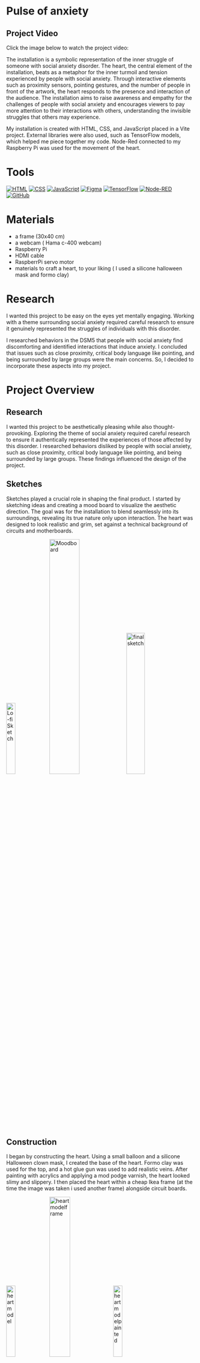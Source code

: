 # Pulse of anxiety

## Project Video

Click the image below to watch the project video:

The installation is a symbolic representation of the inner struggle of someone with social anxiety disorder. The heart, the central element of the installation, beats as a metaphor for the inner turmoil and tension experienced by people with social anxiety. Through interactive elements such as proximity sensors, pointing gestures, and the number of people in front of the artwork, the heart responds to the presence and interaction of the audience. The installation aims to raise awareness and empathy for the challenges of people with social anxiety and encourages viewers to pay more attention to their interactions with others, understanding the invisible struggles that others may experience.

My installation is created with HTML, CSS, and JavaScript placed in a Vite project. External libraries were also used, such as TensorFlow models, which helped me piece together my code. Node-Red connected to my Raspberry Pi was used for the movement of the heart.

# Tools
[![HTML](https://img.shields.io/badge/-HTML-orange?style=for-the-badge&logo=html5&logoColor=white)](https://developer.mozilla.org/en-US/docs/Web/HTML)
[![CSS](https://img.shields.io/badge/-CSS-blue?style=for-the-badge&logo=css3&logoColor=white)](https://developer.mozilla.org/en-US/docs/Web/CSS)
[![JavaScript](https://img.shields.io/badge/-JavaScript-yellow?style=for-the-badge&logo=javascript&logoColor=white)](https://developer.mozilla.org/en-US/docs/Web/JavaScript)
[![Figma](https://img.shields.io/badge/-Figma-purple?style=for-the-badge&logo=figma&logoColor=white)](https://www.figma.com/)
[![TensorFlow](https://img.shields.io/badge/-TensorFlow-orange?style=for-the-badge&logo=tensorflow&logoColor=white)](https://www.tensorflow.org/)
[![Node-RED](https://img.shields.io/badge/-Node--RED-red?style=for-the-badge&logo=node.js&logoColor=white)](https://nodered.org/)
[![GitHub](https://img.shields.io/badge/-GitHub-black?style=for-the-badge&logo=github&logoColor=white)](https://github.com/)

# Materials
* a frame (30x40 cm)
* a webcam ( Hama c-400 webcam)
* Raspberry Pi
* HDMI cable
* RaspberrPi servo motor
* materials to craft a heart, to your liking ( I used a silicone halloween mask and formo clay)
  
# Research
I wanted this project to be easy on the eyes yet mentally engaging. Working with a theme surrounding social anxiety required careful research to ensure it genuinely represented the struggles of individuals with this disorder.

I researched behaviors in the DSM5 that people with social anxiety find discomforting and identified interactions that induce anxiety. I concluded that issues such as close proximity, critical body language like pointing, and being surrounded by large groups were the main concerns. So, I decided to incorporate these aspects into my project.

# Project Overview

## Research
I wanted this project to be aesthetically pleasing while also thought-provoking. Exploring the theme of social anxiety required careful research to ensure it authentically represented the experiences of those affected by this disorder. I researched behaviors disliked by people with social anxiety, such as close proximity, critical body language like pointing, and being surrounded by large groups. These findings influenced the design of the project.

## Sketches
Sketches played a crucial role in shaping the final product. I started by sketching ideas and creating a mood board to visualize the aesthetic direction. The goal was for the installation to blend seamlessly into its surroundings, revealing its true nature only upon interaction. The heart was designed to look realistic and grim, set against a technical background of circuits and motherboards.
<p>
  <img src="lofi.png" alt="Lo-fi Sketch" width="22%" />
  <img src="moodboard.png" alt="Moodboard" width="40%" />
  <img src="438065545_397356993161668_7211329490780529798_n.jpg" alt="final sketch" width="31%" />
</p>

## Construction
I began by constructing the heart. Using a small balloon and a silicone Halloween clown mask, I created the base of the heart. Formo clay was used for the top, and a hot glue gun was used to add realistic veins. After painting with acrylics and applying a mod podge varnish, the heart looked slimy and slippery. I then placed the heart within a cheap Ikea frame (at the time the image was taken i used another frame) alongside circuit boards.
<p>
  <img src="431960305_256817027515634_1138305139189845454_n.jpg" alt="heartmodel" width="22%" />
  <img src="431904329_932697971862171_9075679803931957388_n.jpg " alt="heartmodelframe" width="33%" />
  <img src="431883204_443381634804168_5439522827667291270_n.jpg " alt="heartmodelpainted" width="22%" />
</p>

## Code
### Hand Detection
Hand detection was essential to capture user interactions such as pointing or touching, which would increase the heartbeat simulation. I implemented this using the MediaPipe Handpose library from TensorFlow, which provides a palm detector and hand-skeleton finger tracking model.

In the code above i start with importing the handpose models. Then i added the function so it detects when there is a hand detected an when there isnt. when a hand would be detected i wanted the interface to say “hand detected” 
<p>
  <img src="431960305_256817027515634_1138305139189845454_n.jpg" alt="heartmodel" width="22%" />
  <img src="431904329_932697971862171_9075679803931957388_n.jpg " alt="heartmodelframe" width="33%" />
  
</p>

### Proximity Detection
This function calculates the proximity of a person to the camera, crucial for adjusting heartbeat speed based on perceived interaction levels. It determines the distance between the center of the video frame and the center of the person's bounding box.
```javascript
// Function to calculate proximity
function calculateProximity(bbox, videoElement) {
    const videoWidth = videoElement.videoWidth;
    const videoHeight = videoElement.videoHeight;
    const centerX = videoWidth / 2;
    const centerY = videoHeight / 2;
    const faceCenterX = bbox[0] + bbox[2] / 2;
    const faceCenterY = bbox[1] + bbox[3] / 2;
    const distance = Math.sqrt(Math.pow(centerX - faceCenterX, 2) + Math.pow(centerY - faceCenterY, 2));
    return distance;
}
```

The function calculates the proximity of the detected person to the camera by determining the distance between the center of the video frame and the center of the person's bounding box.
It uses the width and height of the video frame to determine the center ```javascript (centerX, centerY)```.

Then, it calculates the center of the person's bounding box ```javascript (faceCenterX, faceCenterY)``` by adding half of the width and height to the top-left coordinates of the bounding box.
Finally, it calculates the distance between these two points using the Euclidean distance formula ```javascript Math.sqrt(Math.pow(centerX - faceCenterX, 2) + Math.pow(centerY - faceCenterY, 2))```
### Amount of People
This function counts the number of people detected in the camera frame, informing the social context and influencing heartbeat speed adjustments.
```javascript
// Function to handle hand and person detection results
function handleHandAndPersonResults(handResults, personResults) {
    let personCount = 0;
    for (const prediction of personResults) {
        if (prediction.class === 'person') {
            personCount++;
        }
    }
    // Logic to handle the number of people detected
}
```
The function iterates through each prediction in ```javascript personResults ``` using a loop ```javascript (for (const prediction of personResults))```.
For each prediction, it checks if the class label is 'person' ```javascript(if (prediction.class === 'person'))```.
If the label matches 'person', it increments a counter variable ```javascript(personCount++)```, indicating the presence of a person in the frame.

For both of these functions the same models are used .
The handpose model is imported from the @tensorflow-models/handpose package. This model is responsible for detecting and estimating the positions of hands in the camera frame.
```javascript 
import * as cocoSsd from '@tensorflow-models/coco-ssd';
```
This import statement brings in the handpose model functionality, allowing the code to utilize its methods for hand detection and tracking.
COCO-SSD Model:
The COCO-SSD model is imported from the @tensorflow-models/coco-ssd package. This model is used for general object detection, including the detection of people in the camera frame.
```javascript
import * as cocoSsd from '@tensorflow-models/coco-ssd';
```
This import statement imports the COCO-SSD model, enabling the code to perform object detection and identify people among other objects in the camera feed.

### Movement of Heart
The heart's movement is controlled by a servo motor connected to a Raspberry Pi. I used Node-RED to synchronize the motor's movement with the heartbeat simulation, facilitated through a WebSocket connection.

### WebSocket Implementation
WebSocket communication was employed to enable real-time interaction with the project. A WebSocket connection was established with a server, allowing bidirectional communication. Messages sent and received through the WebSocket facilitated various interactions and adjustments within the project.

A WebSocket connection is established with a server using the WebSocket constructor. In this case, the WebSocket server is located at the address <b>"ws://192.168.100.1:1880/bpm".</b>
```javascript 
var ws = new WebSocket("ws://192.168.100.1:1880/bpm");
```
This line creates a new WebSocket instance ```javascript  (ws)``` and establishes a connection to the WebSocket server at the specified URL ```javascript("ws://192.168.100.1:1880/bpm")```.

WebSocket Events:
Event handlers are attached to the WebSocket instance to handle different WebSocket events such as ```javascript onopen``` and ```javascript onmessage ```.
```javascript 
ws.onopen = function() { // Code to execute when the WebSocket connection is successfully opened };
ws.onmessage = function (evt) { // Code to execute when a message is received from the WebSocket server };
 ```
The onopen event handler is triggered when the WebSocket connection is successfully established with the server. Any code within this handler executes when the connection is open.
The onmessage event handler is triggered when a message is received from the WebSocket server. The received message is available in the evt parameter, and the code within this handler processes the received message.
WebSocket Communication:
Once the WebSocket connection is open```javascript(onopen event) ```, a message is sent to the server using the ```javascript send()``` method.
```javascript 
ws.onopen = function() { ws.send("Hello websocket server!"); };
 ```
In this example, the message ```javascript "Hello websocket server!" ``` is sent to the server when the WebSocket connection is opened.
Handling Received Messages:
When a message is received from the WebSocket server ```javascript (onmessage event) ```, a callback function is executed to handle the received message. 
```javascript
ws.onmessage = function (evt) { console.log(evt.data); };
 ```
In this example, the received message is logged to the console using console.log(). You can replace this line with any custom logic to process the received message as needed.

## Valkuilen en Tips

Voor mij waren een van de grootste valkuilen tijdmanagement en onvoorzichtigheid. Ik had niet genoeg tijd om mijn project precies af te werken zoals ik wilde tegen de dag van de expo. Ook twee dagen voor de expo liet ik mijn installatie vallen, waardoor sommige dingen er niet zo netjes uitzagen als ik had gewild. Dergelijke dingen kunnen zeker vermeden worden als je niet op een strak schema werkt, maar in plaats daarvan tijd maakt voor je plezier.

Dus, mijn grootste tip zou zijn: Heb plezier! Deze installatie maken was erg stressvol, maar op andere momenten ook enorm leuk om je gedachten eens ergens anders op te richten. Dus ga ervoor!


